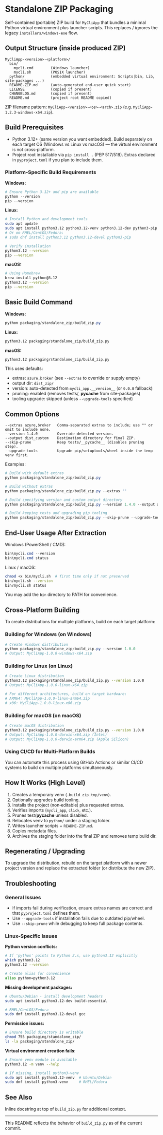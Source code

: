 # Standalone ZIP Packaging

Self-contained (portable) ZIP build for `MyCliApp` that bundles a minimal
Python virtual environment plus launcher scripts. This replaces / ignores the
legacy `installers/windows-exe` flow.

## Output Structure (inside produced ZIP)

```text
MyCliApp-<version>-<platform>/
  bin/
    mycli.cmd        (Windows launcher)
    mycli.sh         (POSIX launcher)
  python/            (embedded virtual environment: Scripts|bin, Lib, site-packages ...)
  README-ZIP.md      (auto-generated end‑user quick start)
  LICENSE            (copied if present)
  CHANGELOG.md       (copied if present)
  README.md          (project root README copied)
```
ZIP filename pattern: `MyCliApp-<version>-<os>-<arch>.zip` (e.g. `MyCliApp-1.2.3-windows-x64.zip`).


## Build Prerequisites

* Python 3.12+ (same version you want embedded). Build separately on each target
  OS (Windows vs Linux vs macOS) — the virtual environment is not cross‑platform.
* Project root installable via `pip install .` (PEP 517/518). Extras declared in `pyproject.toml` if you plan to include them.

### Platform-Specific Build Requirements

**Windows:**

```powershell
# Ensure Python 3.12+ and pip are available
python --version
pip --version
```

**Linux:**

```bash
# Install Python and development tools
sudo apt update
sudo apt install python3.12 python3.12-venv python3.12-dev python3-pip
# Or on RHEL/CentOS/Fedora:
# sudo dnf install python3.12 python3.12-devel python3-pip

# Verify installation
python3.12 --version
pip --version
```

**macOS:**

```bash
# Using Homebrew
brew install python@3.12
python3.12 --version
pip --version
```

## Basic Build Command

**Windows:**

```powershell
python packaging/standalone_zip/build_zip.py
```

**Linux:**

```bash
python3.12 packaging/standalone_zip/build_zip.py
```

**macOS:**

```bash
python3.12 packaging/standalone_zip/build_zip.py
```

This uses defaults:

* extras: `azure,broker` (see `--extras` to override or supply empty)
* output dir: `dist_zip/`
* version: auto-detected from `mycli_app.__version__` (or `0.0.0` fallback)
* pruning: enabled (removes tests/, __pycache__ from site-packages)
* tooling upgrade: skipped (unless `--upgrade-tools` specified)

## Common Options

```text
--extras azure,broker   Comma-separated extras to include; use "" or omit to include none.
--version 1.4.0         Override detected version.
--output dist_custom    Destination directory for final ZIP.
--skip-prune            Keep tests/__pycache__ (disables pruning step).
--upgrade-tools         Upgrade pip/setuptools/wheel inside the temp venv first.
```

Examples:

```powershell
# Build with default extras
python packaging/standalone_zip/build_zip.py

# Build without extras
python packaging/standalone_zip/build_zip.py --extras ""

# Build specifying version and custom output directory
python packaging/standalone_zip/build_zip.py --version 1.4.0 --output artifacts

# Build keeping tests and upgrading pip tooling
python packaging/standalone_zip/build_zip.py --skip-prune --upgrade-tools
```

## End-User Usage After Extraction

Windows (PowerShell / CMD):

```powershell
bin\mycli.cmd --version
bin\mycli.cmd status
```

Linux / macOS:

```bash
chmod +x bin/mycli.sh  # first time only if not preserved
bin/mycli.sh --version
bin/mycli.sh status
```

You may add the `bin` directory to PATH for convenience.

## Cross-Platform Building

To create distributions for multiple platforms, build on each target platform:

### Building for Windows (on Windows)

```powershell
# Create Windows distribution
python packaging/standalone_zip/build_zip.py --version 1.0.0
# Output: MyCliApp-1.0.0-windows-x64.zip
```

### Building for Linux (on Linux)

```bash
# Create Linux distribution  
python3.12 packaging/standalone_zip/build_zip.py --version 1.0.0
# Output: MyCliApp-1.0.0-linux-x64.zip

# For different architectures, build on target hardware:
# ARM64: MyCliApp-1.0.0-linux-arm64.zip
# x86: MyCliApp-1.0.0-linux-x86.zip
```

### Building for macOS (on macOS)

```bash
# Create macOS distribution
python3.12 packaging/standalone_zip/build_zip.py --version 1.0.0
# Output: MyCliApp-1.0.0-darwin-x64.zip (Intel)
# Output: MyCliApp-1.0.0-darwin-arm64.zip (Apple Silicon)
```

### Using CI/CD for Multi-Platform Builds

You can automate this process using GitHub Actions or similar CI/CD systems to build on multiple platforms simultaneously.

## How It Works (High Level)

1. Creates a temporary venv (`.build_zip_tmp/venv`).
2. Optionally upgrades build tooling.
3. Installs the project (non‑editable) plus requested extras.
4. Verifies imports (`mycli_app`, `click`, etc.).
5. Prunes test/__pycache__ unless disabled.
6. Relocates venv to `python/` under a staging folder.
7. Writes launcher scripts + `README-ZIP.md`.
8. Copies metadata files.
9. Archives the staging folder into the final ZIP and removes temp build dir.

## Regenerating / Upgrading

To upgrade the distribution, rebuild on the target platform with a newer
project version and replace the extracted folder (or distribute the new ZIP).

## Troubleshooting

### General Issues

* If imports fail during verification, ensure extras names are correct and
  that `pyproject.toml` defines them.
* Use `--upgrade-tools` if installation fails due to outdated pip/wheel.
* Use `--skip-prune` while debugging to keep full package contents.

### Linux-Specific Issues

**Python version conflicts:**

```bash
# If 'python' points to Python 2.x, use python3.12 explicitly
which python3.12
python3.12 --version

# Create alias for convenience
alias python=python3.12
```

**Missing development packages:**

```bash
# Ubuntu/Debian - install development headers
sudo apt install python3.12-dev build-essential

# RHEL/CentOS/Fedora
sudo dnf install python3.12-devel gcc
```

**Permission issues:**

```bash
# Ensure build directory is writable
chmod 755 packaging/standalone_zip/
ls -la packaging/standalone_zip/
```

**Virtual environment creation fails:**

```bash
# Ensure venv module is available
python3.12 -m venv --help

# If missing, install python3-venv
sudo apt install python3.12-venv  # Ubuntu/Debian
sudo dnf install python3-venv     # RHEL/Fedora
```

## See Also

Inline docstring at top of `build_zip.py` for additional context.

---
This README reflects the behavior of `build_zip.py` as of the current commit.

